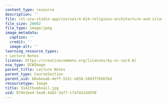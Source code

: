 ```yaml
---
content_type: resource
description: ''
file: /ol-ocw-studio-app/courses/4-614-religious-architecture-and-islamic-cultures-fall-2002/074e3ee45ea84a823a77c7a742a3d550_5142thumbnail.jpg
file_size: 26602
file_type: image/jpeg
image_metadata:
  caption: ''
  credit: ''
  image-alt: ''
learning_resource_types:
- Lecture Notes
license: https://creativecommons.org/licenses/by-nc-sa/4.0/
ocw_type: OCWImage
parent_title: Lecture Notes
parent_type: CourseSection
parent_uid: 68abeaab-4eff-532c-e858-18d3ffb567bd
resourcetype: Image
title: 5142thumbnail.jpg
uid: 074e3ee4-5ea8-4a82-3a77-c7a742a3d550
---
```

